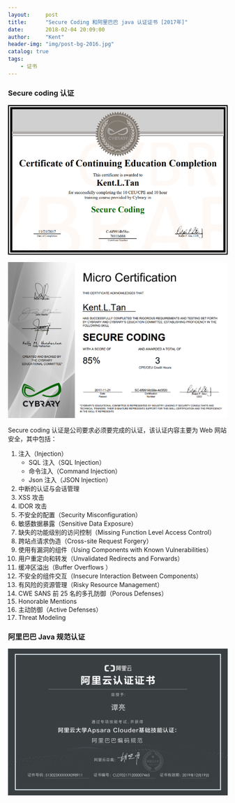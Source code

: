 ```yaml
---
layout:     post
title:      "Secure Coding 和阿里巴巴 java 认证证书 [2017年]"
date:       2018-02-04 20:09:00
author:     "Kent"
header-img: "img/post-bg-2016.jpg"
catalog: true
tags:
    - 证书
---
```


### Secure coding 认证

![Secure_coding](/img/2018-02-04-certificate_in_2017/secure_coding_1.png)

![Secure_coding](/img/2018-02-04-certificate_in_2017/secure_coding_2.png)

Secure coding 认证是公司要求必须要完成的认证，该认证内容主要为 Web 网站安全，其中包括：

1. 注入（Injection）
    - SQL 注入（SQL Injection）
    - 命令注入（Command Injection）
    - Json 注入（JSON Injection）
2. 中断的认证与会话管理
3. XSS 攻击 
4. IDOR 攻击
5. 不安全的配置（Security Misconfiguration）
6. 敏感数据暴露（Sensitive Data Exposure）
7. 缺失的功能级别的访问控制（Missing Function Level Access Control）
8. 跨站点请求伪造（Cross-site Request Forgery）
9. 使用有漏洞的组件（Using Components with Known Vulnerabilities）
10. 用户重定向和转发（Unvalidated Redirects and Forwards）
11. 缓冲区溢出（Buffer Overflows ）
12. 不安全的组件交互（Insecure Interaction Between Components）
13. 有风险的资源管理（Risky Resource Management）
14. CWE SANS 前 25 名的多孔防御（Porous Defenses）
15. Honorable Mentions
16. 主动防御（Active Defenses）
17. Threat Modeling

### 阿里巴巴 Java 规范认证

![alibaba_java](/img/2018-02-04-certificate_in_2017/alibaba_java.jpg)